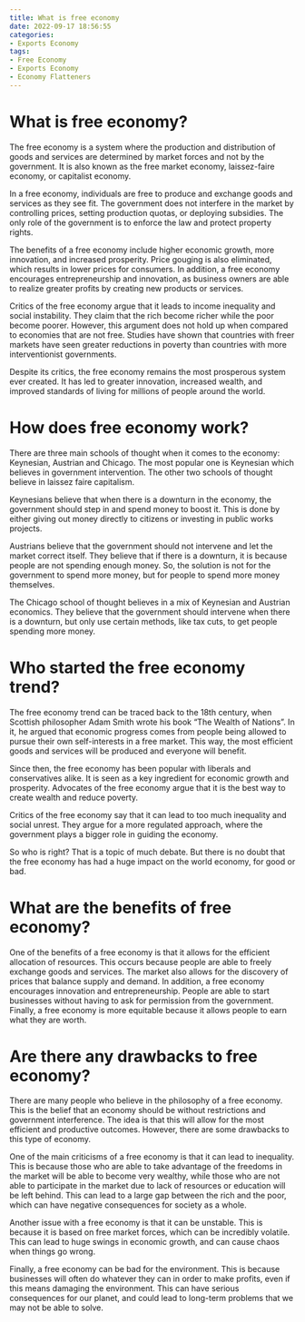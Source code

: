 ```yaml
---
title: What is free economy 
date: 2022-09-17 18:56:55
categories:
- Exports Economy
tags:
- Free Economy
- Exports Economy
- Economy Flatteners
---
```



#  What is free economy? 
The free economy is a system where the production and distribution of goods and services are determined by market forces and not by the government. It is also known as the free market economy, laissez-faire economy, or capitalist economy. 

In a free economy, individuals are free to produce and exchange goods and services as they see fit. The government does not interfere in the market by controlling prices, setting production quotas, or deploying subsidies. The only role of the government is to enforce the law and protect property rights. 

The benefits of a free economy include higher economic growth, more innovation, and increased prosperity. Price gouging is also eliminated, which results in lower prices for consumers. In addition, a free economy encourages entrepreneurship and innovation, as business owners are able to realize greater profits by creating new products or services. 

Critics of the free economy argue that it leads to income inequality and social instability. They claim that the rich become richer while the poor become poorer. However, this argument does not hold up when compared to economies that are not free. Studies have shown that countries with freer markets have seen greater reductions in poverty than countries with more interventionist governments. 

Despite its critics, the free economy remains the most prosperous system ever created. It has led to greater innovation, increased wealth, and improved standards of living for millions of people around the world.

#  How does free economy work? 

There are three main schools of thought when it comes to the economy: Keynesian, Austrian and Chicago. The most popular one is Keynesian which believes in government intervention. The other two schools of thought believe in laissez faire capitalism.

Keynesians believe that when there is a downturn in the economy, the government should step in and spend money to boost it. This is done by either giving out money directly to citizens or investing in public works projects.

Austrians believe that the government should not intervene and let the market correct itself. They believe that if there is a downturn, it is because people are not spending enough money. So, the solution is not for the government to spend more money, but for people to spend more money themselves.

The Chicago school of thought believes in a mix of Keynesian and Austrian economics. They believe that the government should intervene when there is a downturn, but only use certain methods, like tax cuts, to get people spending more money.

#  Who started the free economy trend? 

The free economy trend can be traced back to the 18th century, when Scottish philosopher Adam Smith wrote his book “The Wealth of Nations”. In it, he argued that economic progress comes from people being allowed to pursue their own self-interests in a free market. This way, the most efficient goods and services will be produced and everyone will benefit.

Since then, the free economy has been popular with liberals and conservatives alike. It is seen as a key ingredient for economic growth and prosperity. Advocates of the free economy argue that it is the best way to create wealth and reduce poverty.

Critics of the free economy say that it can lead to too much inequality and social unrest. They argue for a more regulated approach, where the government plays a bigger role in guiding the economy.

So who is right? That is a topic of much debate. But there is no doubt that the free economy has had a huge impact on the world economy, for good or bad.

#  What are the benefits of free economy? 

One of the benefits of a free economy is that it allows for the efficient allocation of resources. This occurs because people are able to freely exchange goods and services. The market also allows for the discovery of prices that balance supply and demand. In addition, a free economy encourages innovation and entrepreneurship. People are able to start businesses without having to ask for permission from the government. Finally, a free economy is more equitable because it allows people to earn what they are worth.

#  Are there any drawbacks to free economy?

There are many people who believe in the philosophy of a free economy. This is the belief that an economy should be without restrictions and government interference. The idea is that this will allow for the most efficient and productive outcomes. However, there are some drawbacks to this type of economy.

One of the main criticisms of a free economy is that it can lead to inequality. This is because those who are able to take advantage of the freedoms in the market will be able to become very wealthy, while those who are not able to participate in the market due to lack of resources or education will be left behind. This can lead to a large gap between the rich and the poor, which can have negative consequences for society as a whole.

Another issue with a free economy is that it can be unstable. This is because it is based on free market forces, which can be incredibly volatile. This can lead to huge swings in economic growth, and can cause chaos when things go wrong.

Finally, a free economy can be bad for the environment. This is because businesses will often do whatever they can in order to make profits, even if this means damaging the environment. This can have serious consequences for our planet, and could lead to long-term problems that we may not be able to solve.